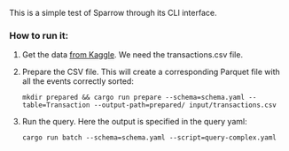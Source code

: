 This is a simple test of Sparrow through its CLI interface.

### How to run it:

1. Get the data [from Kaggle](https://www.kaggle.com/c/kkbox-churn-prediction-challenge/data). We need the transactions.csv file.

2. Prepare the CSV file. This will create a corresponding Parquet file with all the events correctly sorted:

   `mkdir prepared && cargo run prepare --schema=schema.yaml --table=Transaction --output-path=prepared/ input/transactions.csv`

3. Run the query. Here the output is specified in the query yaml:

   `cargo run batch --schema=schema.yaml --script=query-complex.yaml`
